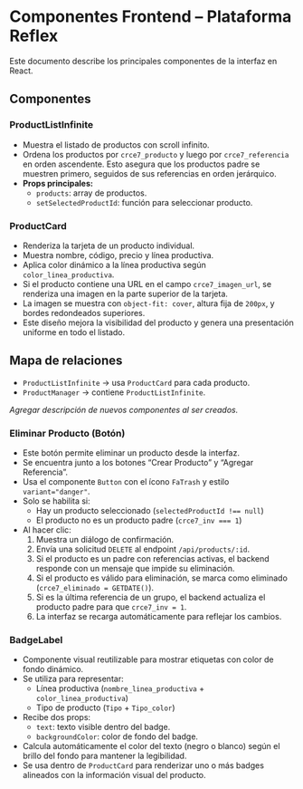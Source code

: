 # Componentes Frontend – Plataforma Reflex

Este documento describe los principales componentes de la interfaz en React.

## Componentes

### ProductListInfinite
- Muestra el listado de productos con scroll infinito.
- Ordena los productos por `crce7_producto` y luego por `crce7_referencia` en orden ascendente. Esto asegura que los productos padre se muestren primero, seguidos de sus referencias en orden jerárquico.
- **Props principales:**
  - `products`: array de productos.
  - `setSelectedProductId`: función para seleccionar producto.

### ProductCard
- Renderiza la tarjeta de un producto individual.
- Muestra nombre, código, precio y línea productiva.
- Aplica color dinámico a la línea productiva según `color_linea_productiva`.
- Si el producto contiene una URL en el campo `crce7_imagen_url`, se renderiza una imagen en la parte superior de la tarjeta.
- La imagen se muestra con `object-fit: cover`, altura fija de `200px`, y bordes redondeados superiores.
- Este diseño mejora la visibilidad del producto y genera una presentación uniforme en todo el listado.

## Mapa de relaciones

- `ProductListInfinite` → usa `ProductCard` para cada producto.
- `ProductManager` → contiene `ProductListInfinite`.

*Agregar descripción de nuevos componentes al ser creados.*

### Eliminar Producto (Botón)

- Este botón permite eliminar un producto desde la interfaz.
- Se encuentra junto a los botones “Crear Producto” y “Agregar Referencia”.
- Usa el componente `Button` con el ícono `FaTrash` y estilo `variant="danger"`.
- Solo se habilita si:
  - Hay un producto seleccionado (`selectedProductId !== null`)
  - El producto no es un producto padre (`crce7_inv === 1`)
- Al hacer clic:
  1. Muestra un diálogo de confirmación.
  2. Envía una solicitud `DELETE` al endpoint `/api/products/:id`.
  3. Si el producto es un padre con referencias activas, el backend responde con un mensaje que impide su eliminación.
  4. Si el producto es válido para eliminación, se marca como eliminado (`crce7_eliminado = GETDATE()`).
  5. Si es la última referencia de un grupo, el backend actualiza el producto padre para que `crce7_inv = 1`.
  6. La interfaz se recarga automáticamente para reflejar los cambios.

### BadgeLabel

- Componente visual reutilizable para mostrar etiquetas con color de fondo dinámico.
- Se utiliza para representar:
  - Línea productiva (`nombre_linea_productiva` + `color_linea_productiva`)
  - Tipo de producto (`Tipo` + `Tipo_color`)
- Recibe dos props:
  - `text`: texto visible dentro del badge.
  - `backgroundColor`: color de fondo del badge.
- Calcula automáticamente el color del texto (negro o blanco) según el brillo del fondo para mantener la legibilidad.
- Se usa dentro de `ProductCard` para renderizar uno o más badges alineados con la información visual del producto.